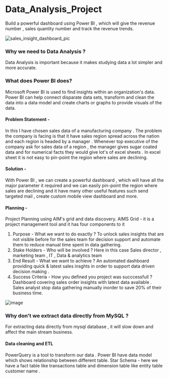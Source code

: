 # Data_Analysis_Project
Build a powerful dashboard using Power BI , which will give the revenue number , sales quantity number and track the revenue trends.

![sales_insight_dashboard_pic](https://user-images.githubusercontent.com/29626511/177542259-6c54b76d-c823-4e0c-9add-da1607ef44f3.JPG)

### Why we need to Data Analysis ?
Data Analysis is important because it makes studying data a lot simpler and more accurate.

### What does Power BI does?
Microsoft Power BI is used to find insights within an organization's data. Power BI can help connect disparate data sets, transform and clean the data into a data model and create charts or graphs to provide visuals of the data.

#### Problem Statement - 
In this I have chosen sales data of a manufacturing company . The problem the company is facing is that it have  sales region spread across the nation and each region is headed by a manager . Whenever top executive of the company ask for sales data of a region , the manager gives sugar coated data and for numerical facts they would give lot's of excel sheets . In excel sheet it is not easy to pin-point the region where sales are declining.

#### Solution - 
With Power BI , we can create a powerful dashboard , which will have all the major parameter it required and we can easily pin-point the region where sales are declining and it have many other useful features such send targeted mail , create custom mobile view dashboard and more.

#### Planning - 
Project Planning using AIM's grid and data discovery. 
AIMS Grid  - it is a project management tool and it has four components to it
1. Purpose - What we want to do exactly ?
             To unlock sales insights that are not visible before for the sales team for decision support and automate them to reduce manual time spent in data gathering.
2. Stake Holders - Who will be involved ? Here in this case Sales director , marketing team , IT , Data & analytics team
3. End Result - What we want to achieve ? An automated dashboard providing quick & latest sales insghts in order to support data driven decision making .
4. Success Criteria - How you defined you project was succcessfull ? Dashboard covering sales order insights with latest data available .  Sales analyst stop data gathering manually inorder to save 20% of their business time.

![image](https://user-images.githubusercontent.com/29626511/177531459-f09d373b-aaf2-4b40-9298-20e8e613260e.png)

### Why don't we extract data directly from MySQL ?
For extracting data directly from mysql database , it will slow down and affect the main stream business.

#### Data cleaning and ETL 
PowerQuery is a tool to transform our data .
Power BI have data model which shows relationship between different table.
Star Schema - here we have a fact table like transactions table and dimension table like entity table customer name .




